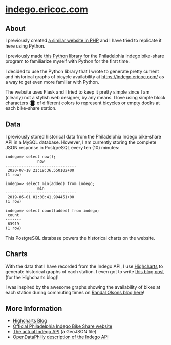 [indego.ericoc.com](https://indego.ericoc.com/)
=================

About
-----

I previously created [a similar website in PHP](https://github.com/ericoc/indegophp.ericoc.com) and I have tried to replicate it here using Python.

I previously made [this Python library](https://github.com/ericoc/indego-py-lib) for the Philadelphia Indego bike-share program to familiarize myself with Python for the first time.

I decided to use the Python library that I wrote to generate pretty current and historical graphs of bicycle availability at https://indego.ericoc.com/ as a way to get even more familiar with Python. 

The website uses Flask and I tried to keep it pretty simple since I am (clearly) not a stylish web designer, by any means. I love using simple block characters (█) of different colors to represent bicycles or empty docks at each bike-share station.

Data
---------------

I previously stored historical data from the Philadelphia Indego bike-share API in a MySQL database.
However, I am currently storing the complete JSON response in PostgreSQL every ten (10) minutes:

    indego=> select now();
                  now
    -------------------------------
     2020-07-18 21:19:36.550102+00
    (1 row)

    indego=> select min(added) from indego;
                  min
    -------------------------------
     2019-05-01 01:00:41.994451+00
    (1 row)

    indego=> select count(added) from indego;
     count
    -------
     63919
    (1 row)

This PostgreSQL database powers the historical charts on the website.

Charts
------
With the data that I have recorded from the Indego API, I use [Highcharts](http://www.highcharts.com/) to generate historical graphs of each station.
I even got to write [this blog post](https://www.highcharts.com/blog/products/highcharts/250-tracking-bike-share-usage-in-philadelphia/) (for the Highcharts blog)!

I was inspired by the awesome graphs showing the availability of bikes at each station during commuting times on [Randal Olsons blog here](http://www.randalolson.com/2015/09/05/visualizing-indego-bike-share-usage-patterns-in-philadelphia-part-2/)!

More Information
----------------
* [Highcharts Blog](http://www.highcharts.com/blog)
* [Official Philadelphia Indego Bike Share website](https://www.rideindego.com/)
* [The actual Indego API](https://www.rideindego.com/stations/json/) (a GeoJSON file)
* [OpenDataPhilly description of the Indego API](https://www.opendataphilly.org/dataset/bike-share-stations)
